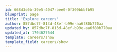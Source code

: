 ```yaml
---
id: 668d3c0b-39e5-4047-bee0-0f309bbbfb95
blueprint: page
title: 'Explore careers'
author: 857dbc7f-813d-48ef-b99e-aa6f80b770aa
updated_by: 857dbc7f-813d-48ef-b99e-aa6f80b770aa
updated_at: 1704627644
template: careers/show
template_field: careers/show
---
```

